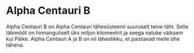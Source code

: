 # Alpha Centauri B

Alpha Centauri B on Alpha Centauri tähesüsteemi suuruselt teine täht. Selle
läbimõõt on hinnanguliselt üks miljon kilomeetrit ja seega natuke väiksem kui
Päike. Alpha Centauri A ja B on nii lähestikku, et paistavad meile ühe tähena.
